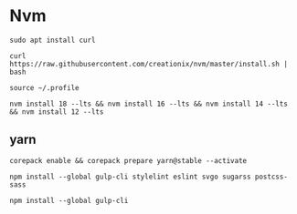 # Nvm
~~~
sudo apt install curl
~~~
~~~
curl https://raw.githubusercontent.com/creationix/nvm/master/install.sh | bash
~~~
~~~
source ~/.profile
~~~
~~~
nvm install 18 --lts && nvm install 16 --lts && nvm install 14 --lts && nvm install 12 --lts
~~~
## yarn
~~~
corepack enable && corepack prepare yarn@stable --activate
~~~
~~~
npm install --global gulp-cli stylelint eslint svgo sugarss postcss-sass
~~~
~~~
npm install --global gulp-cli
~~~

